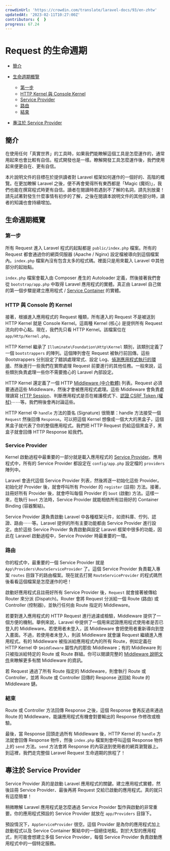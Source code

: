 ```yaml
---
crowdinUrl: 'https://crowdin.com/translate/laravel-docs/93/en-zhtw'
updatedAt: '2023-02-11T10:27:00Z'
contributors: {  }
progress: 67.24
---
```


# Request 的生命週期

- [簡介](#introduction)
- [生命週期概覽](#lifecycle-overview)
  - [第一步](#first-steps)
  - [HTTP Kernel 與 Console Kernel](#http-console-kernels)
  - [Service Provider](#service-providers)
  - [路由](#routing)
  - [結束](#finishing-up)
  
- [專注於 Service Provider](#focus-on-service-providers)

<a name="introduction"></a>

## 簡介

在使用任何「真實世界」的工具時，如果我們能瞭解這個工具是怎麼運作的，通常用起來也會比較有自信。程式開發也是一樣。瞭解開發工具怎麼運作後，我們使用起來便更自在、更有自信。

本片說明文件的目標在於提供讀者對 Laravel 框架如何運作的一個好的、高階的概覽。在更加瞭解 Laravel 之後，便不再會覺得所有東西都是「Magic (魔術)」，我們也能在撰寫程式時更有自信。讀者在閱讀時若遇到不了解的名詞，請先別放棄！請先試著對發生什麼事情有初步的了解，之後在閱讀本說明文件的其他部分時，讀者的知識也會持續增加。

<a name="lifecycle-overview"></a>

## 生命週期概覽

<a name="first-steps"></a>

### 第一步

所有 Request 進入 Laravel 程式的起點都是 `public/index.php` 檔案。所有的 Request 都會通過你的網頁伺服器 (Apache / Nginx) 設定檔被導向到這個檔案內。`index.php` 檔案內沒有包含太多的程式碼。裡面只是用來載入 Laravel 中其他部分的起始點。

`index.php` 檔案會載入由 Composer 產生的 Autoloader 定義，然後接著我們會從 `bootstrap/app.php` 中取得 Laravel 應用程式的實體。真正由 Laravel 自己做的第一個步驟是建立應用程式 / [Service Container](/docs/{{version}}/container) 的實體。

<a name="http-console-kernels"></a>

### HTTP 與 Console 的 Kernel

接著，根據進入應用程式的 Request 種類，所有連入的 Request 不是被送到 HTTP Kernel 就是 Console Kernel。這兩種 Kernel (核心) 是提供所有 Request 流向的中心點。現在，我們先只看 HTTP Kernel。該檔案位在 `app/Http/Kernel.php`。

HTTP Kernel 繼承了 `Illuminate\Foundation\Http\Kernel` 類別，該類別定義了一個 `bootstrappers` 的陣列。這個陣列會在 Request 被執行前回傳。這些 Bootstrappers 分別設定了錯誤處理常式、設定 Log、[偵測應用程式執行的環境](/docs/{{version}}/configuration#environment-configuration)、然後進行一些我們在實際處理 Request 前要進行的其他任務。一般來說，這些類別負責處理一些你不需要擔心的 Laravel 內部設定。

HTTP Kernel 還定義了一個 HTTP [Middleware (中介軟體)](/docs/{{version}}/middleware) 列表。Request 必須要通過這些 Middleware，然後才會被應用程式處理。這些 Middleware 會負責處理讀寫 [HTTP Session](/docs/{{version}}/session)、判斷應用程式是否在維護模式下、[認證 CSRF Token (權杖)](/docs/{{version}}/csrf)⋯⋯等。我們稍後會再討論這些。

HTTP Kernel 中 `handle` 方法的簽名 (Signature) 很簡單：handle 方法接受一個 `Request` 然後回傳 `Response`。可以把這個 Kernel 想像成一個大大的黑盒子，這個黑盒子就代表了你的整個應用程式。我們把 HTTP Request 扔給這個黑盒子，黑盒子就會回傳 HTTP Response 給我們。

<a name="service-providers"></a>

### Service Provider

Kernel 啟動過程中最重要的一部分就是載入應用程式的 [Service Provider](/docs/{{version}}/providers)。應用程式中，所有的 Service Provider 都設定在 `config/app.php` 設定檔的 `providers` 陣列中。

Laravel 會迭代這個 Service Provider 列表，然後將逐一初始化這些 Provider。初始化好 Provider 後，就會呼叫所有 Provider 的 `register` (註冊) 方法。接著，註冊好所有 Provider 後，就會呼叫每個 Provider 的 `boot` (啟動) 方法。這樣一來，在執行 `boot` 方法時，Service Provider 就能相依所有註冊好的 Container Binding (容器繫結)。

Service Provider 還負責啟動 Laravel 中各種框架元件，如資料庫、佇列、認證、路由⋯⋯等。Laravel 提供的所有主要功能都由 Service Provider 進行設定。由於這些 Service Provider 負責啟動與設定 Laravel 框架中很多的功能，因此在 Laravel 啟動過程中，Service Provider 時最重要的一環。

<a name="routing"></a>

### 路由

你的程式中，最重要的一個 Service Provider 就是 `App\Providers\RouteServiceProvider` 了。這個 Service Provider 負責載入專案 `routes` 目錄下的路由檔案。現在就去打開 `RouteServiceProvider` 的程式碼然後看看這個檔案是怎麼運作的吧！

啟動好應用程式且註冊好所有 Service Provider 後，`Request` 就會接著被傳給 Router 來分派 (Dispatch)。Router 會將 Request 分派給一個 Route (路由) 或 Controller (控制器)，並執行任何由 Route 指定的 Middleware。

若要對進入應用程式的 HTTP Request 進行過濾或檢驗，Middleware 提供了一個方便的機制。舉例來說，Laravel 中提供了一個用來認證應用程式使用者是否已登入的 Middleware。若使用者未登入，該 Middleware 會把使用者重新導向到登入畫面。不過，若使用者未登入，則該 Middleware 就會讓 Request 繼續進入應用程式。有的 Middleware 被指派給應用程式內的所有 Route，例如定義在 HTTP Kernel 中 `$middleware` 屬性內的那些 Middleware；有的 Middleware 則只被指派給特定的 Route 或 Route 群組。你可以閱讀完整的 [Middleware 說明文件](/docs/{{version}}/middleware)來瞭解更多有關 Middleware 的資訊。

若 Request 通過了所有 Route 指定的 Middleware，則會執行 Route 或 Controller，並將 Route 或 Controller 回傳的 Response 送回給 Route 的 MIddleware 鏈。

<a name="finishing-up"></a>

### 結束

Route 或 Controller 方法回傳 Response 之後，這個 Response 會再反過來通過 Route 的 Middleware，能讓應用程式有機會對要輸出的 Response 作修改或檢驗。

最後，當 Response 回頭走過所有 Middleware 後，HTTP Kernel 的 `handle` 方法就會回傳 Response 物件，然後 `index.php` 檔案則會呼叫這個 Response 物件上的 `send` 方法。`send` 方法會將 Response 的內容送到使用者的網頁瀏覽器上。到這裡，我們走完整個 Laravel Request 生命週期的旅程了！

<a name="focus-on-service-providers"></a>

## 專注於 Service Provider

Service Provider 真的是啟動 Laravel 應用程式的關鍵。建立應用程式實體，然後註冊 Service Provider、最後再將 Request 交給已啟動的應用程式。真的就只有這麼簡單！

稍微瞭解 Laravel 應用程式是怎麼通過 Service Provider 製作與啟動的非常重要。你的應用程式預設的 Service Provider 就放在 `app/Providers` 目錄下。

預設情況下，`AppServiceProvider` 很空。這個 Provider 是為你的應用程式加上啟動程式以及 Service Container 繫結中的一個絕佳地點。對於大型的應用程式，則可能會想建立多個 Service Provider，每個 Service Provider 負責啟動應用程式中的一個特定服務。
